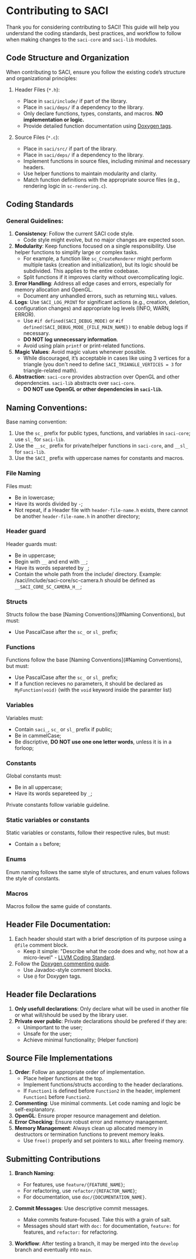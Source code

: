 # Contributing to SACI

Thank you for considering contributing to SACI! This guide will help you
understand the coding standards, best practices, and workflow to follow when
making changes to the `saci-core` and `saci-lib` modules.

## Code Structure and Organization

When contributing to SACI, ensure you follow the existing code’s structure and
organizational principles:

1. Header Files (`*.h`):
    - Place in `saci/include/` if part of the library.
    - Place in `saci/deps/` if a dependency to the library.
    - Only declare functions, types, constants, and macros. **NO implementation
      or logic.**
    - Provide detailed function documentation using [Doxygen
      tags](https://www.doxygen.nl/manual/commands.html).

2. Source Files (`*.c`):
    - Place in `saci/src/` if part of the library.
    - Place in `saci/deps/` if a dependency to the library.
    - Implement functions in source files, including minimal and necessary
      headers.
    - Use helper functions to maintain modularity and clarity.
    - Match function definitions with the appropriate source files (e.g.,
      rendering logic in `sc-rendering.c`).

## Coding Standards

### General Guidelines:
1. **Consistency**: Follow the current SACI code style.
    - Code style might evolve, but no major changes are expected soon.
2. **Modularity**: Keep functions focused on a single responsibility. Use
helper functions to simplify large or complex tasks.
    - For example, a function like `sc_CreateRenderer` might perform multiple
      tasks (creation and initialization), but its logic should be subdivided.
      This applies to the entire codebase.
    - Split functions if it improves clarity without overcomplicating logic.
3. **Error Handling**: Address all edge cases and errors, especially for memory
allocation and OpenGL.
    - Document any unhandled errors, such as returning `NULL` values.
4. **Logs**: Use `SACI_LOG_PRINT` for significant actions (e.g., creation,
deletion, configuration changes) and appropriate log levels (INFO, WARN,
ERROR).
    - Use `#if defined(SACI_DEBUG_MODE)` or `#if
      defined(SACI_DEBUG_MODE_{FILE_MAIN_NAME})` to enable debug logs if
      necessary.
    - **DO NOT log unnecessary information**.
    - Avoid using plain `printf` or print-related functions.
5. **Magic Values**: Avoid magic values whenever possible.
    - While discouraged, it’s acceptable in cases like using 3 vertices for a
      triangle (you don't need to define `SACI_TRIANGLE_VERTICES = 3` for
      triangle-related math).
6. **Abstraction**: `saci-core` provides abstraction over OpenGL and other
dependencies. `saci-lib` abstracts over `saci-core`.
    - **DO NOT use OpenGL or other dependencies in `saci-lib`.**

## Naming Conventions:

Base naming convention:
1. Use the `sc_` prefix for public types, functions, and variables in
`saci-core`; use `sl_` for `saci-lib`.
2. Use the `__sc_` prefix for private/helper functions in `saci-core`, and
`__sl_` for `saci-lib`.
3. Use the `SACI_` prefix with uppercase names for constants and macros.

### File Naming

Files must:
- Be in lowercase;
- Have its words divided by `-`;
- Not repeat, if a Header file with `header-file-name.h` exists, there cannot
  be another `header-file-name.h` in another directory;

### Header guard

Header guards must:
- Be in uppercase;
- Begin with `__` and end with `__`;
- Have its words separeted by `_`;
- Contain the whole path from the include/ directory. Example:
  /saci/include/saci-core/sc-camera.h should be defined as
  `__SACI_CORE_SC_CAMERA_H__`;

### Structs

Structs follow the base [Naming Conventions](#Naming Conventions), but must:
- Use PascalCase after the `sc_` or `sl_` prefix;

### Functions

Functions follow the base [Naming Conventions](#Naming Conventions), but must:
- Use PascalCase after the `sc_` or `sl_` prefix;
- If a function recieves no parameters, it should be declared as
  `MyFunction(void)` (with the `void` keyword inside the paramter list)

### Variables

Variables must:
- Contain `saci_`, `sc_` or `sl_` prefix if public;
- Be in cammelCase;
- Be discriptive, **DO NOT use one one letter words**, unless it is in a
  forloop;

### Constants

Global constants must:
- Be in all uppercase;
- Have its words separeteed by `_`;

Private constants follow variable guideline.

### Static variables or constants

Static variables or constants, follow their respective rules, but must:
- Contain a `s` before;

### Enums

Enum naming follows the same style of structures, and enum values follows the
style of constants.

### Macros

Macros follow the same guide of constants.

## Header File Documentation:

1. Each header should start with a brief description of its purpose using a
`@file` comment block.
    - Keep it simple: "Describe what the code does and why, not how at a
      micro-level" - [LLVM Coding
      Standard](https://llvm.org/docs/CodingStandards.html#file-headers).
2. Follow the [Doxygen commenting
guide](https://www.doxygen.nl/manual/docblocks.html).
    - Use Javadoc-style comment blocks.
    - Use `@` for Doxygen tags.

## Header file Declarations

1. **Only usefull declarations**: Only declare what will be used in another
   file or what will/should be used by the library user.
2. **Private over public**: Private declarations should be prefered if they are:
    - Unimportant to the user;
    - Unsafe for the user; 
    - Achieve minimal functionality; (Helper function)

## Source File Implementations

1. **Order**: Follow an appropriate order of implementation.
    - Place helper functions at the top.
    - Implement functions/structs according to the header declarations.
    - If `Function1` is defined before `Function2` in the header, implement
      `Function1` before `Function2`.
2. **Commenting**: Use minimal comments. Let code naming and logic be
self-explanatory.
3. **OpenGL**: Ensure proper resource management and deletion.
4. **Error Checking**: Ensure robust error and memory management.
5. **Memory Management**: Always clean up allocated memory in destructors or
termination functions to prevent memory leaks.
    - Use `free()` properly and set pointers to `NULL` after freeing memory.

## Submitting Contributions

1. **Branch Naming**:
    - For features, use `feature/{FEATURE_NAME}`;
    - For refactoring, use `refactor/{REFACTOR_NAME}`;
    - For documentation, use `doc/{DOCUMENTATION_NAME}`.

2. **Commit Messages**: Use descriptive commit messages.
    - Make commits feature-focused. Take this with a grain of salt.
    - Messages should start with `doc:` for documentation, `feature:` for
      features, and `refactor:` for refactoring.

3. **Workflow**: After testing a branch, it may be merged into the `develop`
branch and eventually into `main`.

